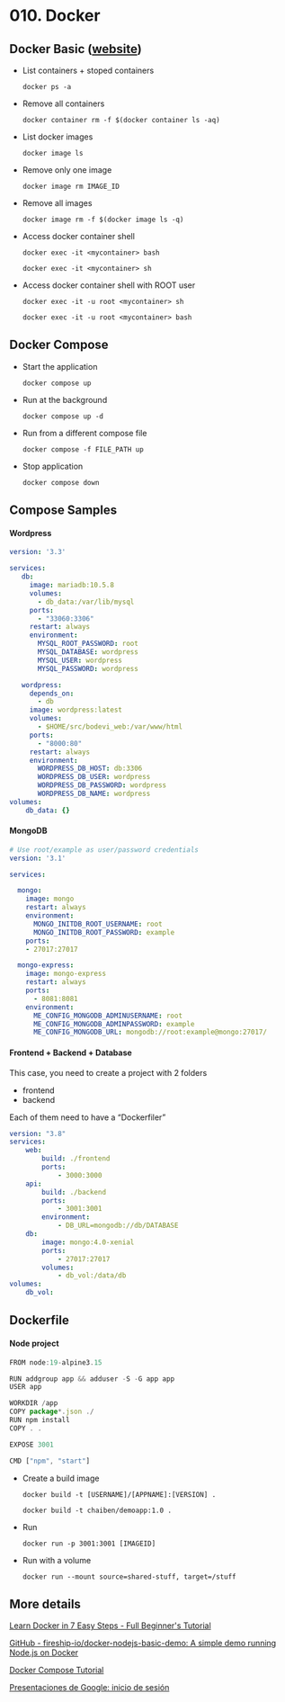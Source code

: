# 010. Docker

## Docker Basic ([website](https://www.docker.com))

- List containers + stoped containers

   `docker ps -a`

- Remove all containers

   `docker container rm -f $(docker container ls -aq)`

- List docker images

   `docker image ls`

- Remove only one image

   `docker image rm IMAGE_ID`

- Remove all images

   `docker image rm -f $(docker image ls -q)`

- Access docker container shell

   `docker exec -it <mycontainer> bash`

   `docker exec -it <mycontainer> sh`

- Access docker container shell with ROOT user

   `docker exec -it -u root <mycontainer> sh`

   `docker exec -it -u root <mycontainer> bash`

## Docker Compose

- Start the application

   `docker compose up`

- Run at the background

   `docker compose up -d`

- Run from a different compose file

   `docker compose -f FILE_PATH up`

- Stop application

   `docker compose down`

## Compose Samples

#### Wordpress

```yaml
version: '3.3'

services:
   db:
     image: mariadb:10.5.8
     volumes:
       - db_data:/var/lib/mysql
     ports:
       - "33060:3306"
     restart: always
     environment:
       MYSQL_ROOT_PASSWORD: root
       MYSQL_DATABASE: wordpress
       MYSQL_USER: wordpress
       MYSQL_PASSWORD: wordpress

   wordpress:
     depends_on:
       - db
     image: wordpress:latest
     volumes: 
       - $HOME/src/bodevi_web:/var/www/html
     ports:
       - "8000:80"
     restart: always
     environment:
       WORDPRESS_DB_HOST: db:3306
       WORDPRESS_DB_USER: wordpress
       WORDPRESS_DB_PASSWORD: wordpress
       WORDPRESS_DB_NAME: wordpress
volumes:
    db_data: {}
```

#### MongoDB

```yaml
# Use root/example as user/password credentials
version: '3.1'

services:

  mongo:
    image: mongo
    restart: always
    environment:
      MONGO_INITDB_ROOT_USERNAME: root
      MONGO_INITDB_ROOT_PASSWORD: example
    ports:
    - 27017:27017

  mongo-express:
    image: mongo-express
    restart: always
    ports:
      - 8081:8081
    environment:
      ME_CONFIG_MONGODB_ADMINUSERNAME: root
      ME_CONFIG_MONGODB_ADMINPASSWORD: example
      ME_CONFIG_MONGODB_URL: mongodb://root:example@mongo:27017/
```

#### Frontend + Backend + Database

This case, you need to create a project with 2 folders

- frontend
- backend

Each of them need to have a “Dockerfiler”

```yaml
version: "3.8"
services:
	web:
		build: ./frontend
		ports:
			- 3000:3000
	api:
		build: ./backend
		ports:
			- 3001:3001
		environment:
			- DB_URL=mongodb://db/DATABASE
	db:
		image: mongo:4.0-xenial
		ports:
			- 27017:27017
		volumes:
			- db_vol:/data/db
volumes:
	db_vol:
```

## Dockerfile

#### Node project

```typescript
FROM node:19-alpine3.15

RUN addgroup app && adduser -S -G app app
USER app

WORKDIR /app
COPY package*.json ./
RUN npm install
COPY . .

EXPOSE 3001

CMD ["npm", "start"]
```

- Create a build image

   `docker build -t [USERNAME]/[APPNAME]:[VERSION] .`

   `docker build -t chaiben/demoapp:1.0 .`

- Run

   `docker run -p 3001:3001 [IMAGEID]`

- Run with a volume

   `docker run --mount source=shared-stuff, target=/stuff`

## More details

[Learn Docker in 7 Easy Steps - Full Beginner's Tutorial](https://www.youtube.com/watch?v=gAkwW2tuIqE)

[GitHub - fireship-io/docker-nodejs-basic-demo: A simple demo running Node.js on Docker](https://github.com/fireship-io/docker-nodejs-basic-demo)

[Docker Compose Tutorial](https://www.youtube.com/watch?v=HG6yIjZapSA)

[Presentaciones de Google: inicio de sesión](https://docs.google.com/presentation/d/1O64Ec0uLEJiNhhBrtfDgsqU3K04oV9ebhNgsFZwVYgg/edit#slide=id.p)

